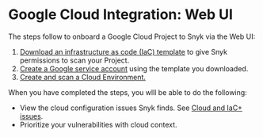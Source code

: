 # Google Cloud Integration: Web UI

The steps follow to onboard a Google Cloud Project to Snyk via the Web UI:

1. [Download an infrastructure as code (IaC) template](step-1-download-service-account-iac-template-web-ui.md) to give Snyk permissions to scan your Project.
2. [Create a Google service account](step-2-create-the-google-service-account-web-ui.md) using the template you downloaded.
3. [Create and scan a Cloud Environment.](step-3-create-and-scan-a-cloud-environment-for-google-web-ui.md)

When you have completed the steps, you wlll be able to do the following:

* View the cloud configuration issues Snyk finds. See [Cloud and IaC+ issues](../../../../scan-using-snyk/scan-infrastructure/getting-started-with-iac+-and-cloud-scans/manage-iac+-and-cloud-issues/).
* Prioritize your vulnerabilities with cloud context.
